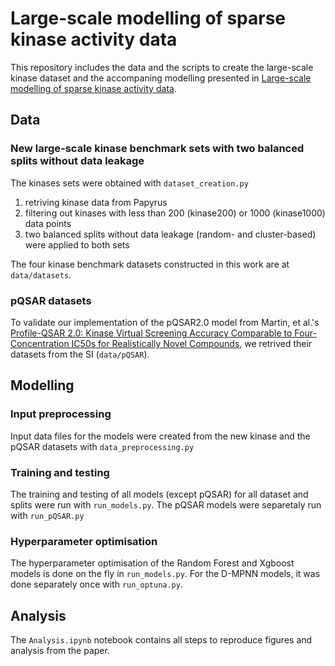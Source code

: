 # Large-scale modelling of sparse kinase activity data 

This repository includes the data and the scripts to create the large-scale kinase dataset and the accompaning modelling presented in [Large-scale modelling of sparse kinase activity data](link_to_preprint/paper).

## Data

### New large-scale kinase benchmark sets with two balanced splits without data leakage

The kinases sets were obtained with `dataset_creation.py`
1. retriving kinase data from Papyrus
2. filtering out kinases with less than 200 (kinase200) or 1000 (kinase1000) data points
3. two balanced splits without data leakage (random- and cluster-based) were applied to both sets

The four kinase benchmark datasets constructed in this work are at `data/datasets`.

### pQSAR datasets

To validate our implementation of the pQSAR2.0 model from Martin, et al.'s [Profile-QSAR 2.0: Kinase Virtual Screening Accuracy Comparable to Four-Concentration IC50s for Realistically Novel Compounds](http://dx.doi.org/10.1021/acs.jcim.7b00166), we retrived their datasets from the SI (`data/pQSAR`).

## Modelling

### Input preprocessing

Input data files for the models were created from the new kinase and the pQSAR datasets with `data_preprocessing.py`

### Training and testing

The training and testing of all models (except pQSAR) for all dataset and splits were run with `run_models.py`. The pQSAR models were separetaly run with `run_pQSAR.py`

### Hyperparameter optimisation

The hyperparameter optimisation of the Random Forest and Xgboost models is done on the fly in `run_models.py`. For the D-MPNN models, it was done separately once with `run_optuna.py`.

## Analysis

The `Analysis.ipynb` notebook contains all steps to reproduce figures and analysis from the paper.

